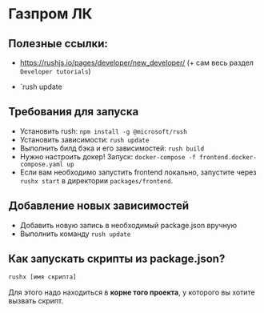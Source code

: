# Газпром ЛК

## Полезные ссылки:

- https://rushjs.io/pages/developer/new_developer/ (+ сам весь раздел `Developer tutorials`)

- `rush update

## Требования для запуска

- Установить rush: `npm install -g @microsoft/rush`
- Установить зависимости: `rush update`
- Выполнить билд бэка и его зависимостей: `rush build`
- Нужно настроить докер! Запуск: `docker-compose -f frontend.docker-compose.yaml up`
- Если вам необходимо запустить frontend локально, запустите через `rushx start` в директории `packages/frontend`.

## Добавление новых зависимостей

- Добавить новую запись в необходимый package.json вручную
- Выполнить команду `rush update`


## Как запускать скрипты из package.json?

```bash
rushx [имя скрипта]
```

Для этого надо находиться в **корне того проекта**, у которого вы хотите вызвать скрипт.
